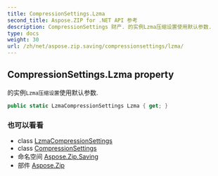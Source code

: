 ```yaml
---
title: CompressionSettings.Lzma
second_title: Aspose.ZIP for .NET API 参考
description: CompressionSettings 财产. 的实例Lzma压缩设置使用默认参数.
type: docs
weight: 30
url: /zh/net/aspose.zip.saving/compressionsettings/lzma/
---
```

## CompressionSettings.Lzma property

的实例`Lzma压缩设置`使用默认参数.

```csharp
public static LzmaCompressionSettings Lzma { get; }
```

### 也可以看看

* class [LzmaCompressionSettings](../../lzmacompressionsettings/)
* class [CompressionSettings](../)
* 命名空间 [Aspose.Zip.Saving](../../compressionsettings/)
* 部件 [Aspose.Zip](../../../)



